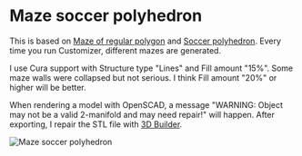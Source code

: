 # Maze soccer polyhedron

This is based on [Maze of regular polygon](https://www.thingiverse.com/thing:1410184) and [Soccer polyhedron](https://www.thingiverse.com/thing:1515209). Every time you run Customizer, different mazes are generated. 

I use Cura support with Structure type "Lines" and Fill amount "15%". Some maze walls were collapsed but not serious. I think Fill amount "20%" or higher will be better.

When rendering a model with OpenSCAD, a message "WARNING: Object may not be a valid 2-manifold and may need repair!" will happen. After exporting, I repair the STL file with [3D Builder](https://www.microsoft.com/zh-tw/store/apps/3d-builder/9wzdncrfj3t6). 


![Maze soccer polyhedron](http://thingiverse-production-new.s3.amazonaws.com/renders/ae/f0/f6/ce/d7/36cb20737acfa7e082ec31a3016a6f0f_preview_featured.jpg)